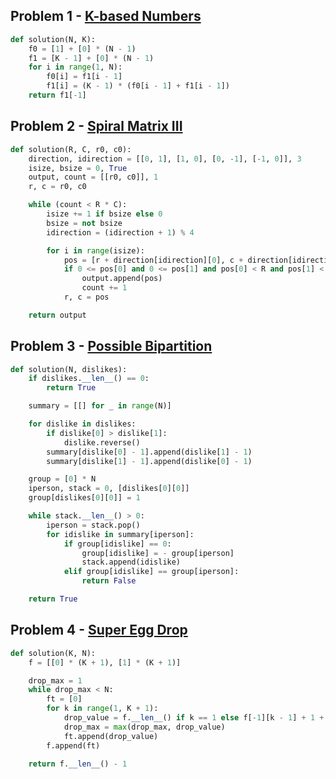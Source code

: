 ## Problem 1 - [K-based Numbers](http://acm.timus.ru/problem.aspx?space=1&num=1009)

```python
def solution(N, K):
    f0 = [1] + [0] * (N - 1)
    f1 = [K - 1] + [0] * (N - 1)
    for i in range(1, N):
        f0[i] = f1[i - 1]
        f1[i] = (K - 1) * (f0[i - 1] + f1[i - 1])
    return f1[-1]
```

## Problem 2 - [Spiral Matrix III](https://leetcode.com/contest/weekly-contest-97/problems/spiral-matrix-iii/)

```python
def solution(R, C, r0, c0):
    direction, idirection = [[0, 1], [1, 0], [0, -1], [-1, 0]], 3
    isize, bsize = 0, True
    output, count = [[r0, c0]], 1
    r, c = r0, c0

    while (count < R * C):
        isize += 1 if bsize else 0
        bsize = not bsize
        idirection = (idirection + 1) % 4

        for i in range(isize):
            pos = [r + direction[idirection][0], c + direction[idirection][1]]
            if 0 <= pos[0] and 0 <= pos[1] and pos[0] < R and pos[1] < C:
                output.append(pos)
                count += 1
            r, c = pos

    return output
```

## Problem 3 - [Possible Bipartition](https://leetcode.com/contest/weekly-contest-97/problems/possible-bipartition/)

```python
def solution(N, dislikes):
    if dislikes.__len__() == 0:
        return True

    summary = [[] for _ in range(N)]

    for dislike in dislikes:
        if dislike[0] > dislike[1]:
            dislike.reverse()
        summary[dislike[0] - 1].append(dislike[1] - 1)
        summary[dislike[1] - 1].append(dislike[0] - 1)

    group = [0] * N
    iperson, stack = 0, [dislikes[0][0]]
    group[dislikes[0][0]] = 1

    while stack.__len__() > 0:
        iperson = stack.pop()
        for idislike in summary[iperson]:
            if group[idislike] == 0:
                group[idislike] = - group[iperson]
                stack.append(idislike)
            elif group[idislike] == group[iperson]:
                return False

    return True
```

## Problem 4 - [Super Egg Drop](https://leetcode.com/contest/weekly-contest-97/problems/super-egg-drop/)

```python
def solution(K, N):
    f = [[0] * (K + 1), [1] * (K + 1)]

    drop_max = 1
    while drop_max < N:
        ft = [0]
        for k in range(1, K + 1):
            drop_value = f.__len__() if k == 1 else f[-1][k - 1] + 1 + f[-1][k]
            drop_max = max(drop_max, drop_value)
            ft.append(drop_value)
        f.append(ft)

    return f.__len__() - 1
```

